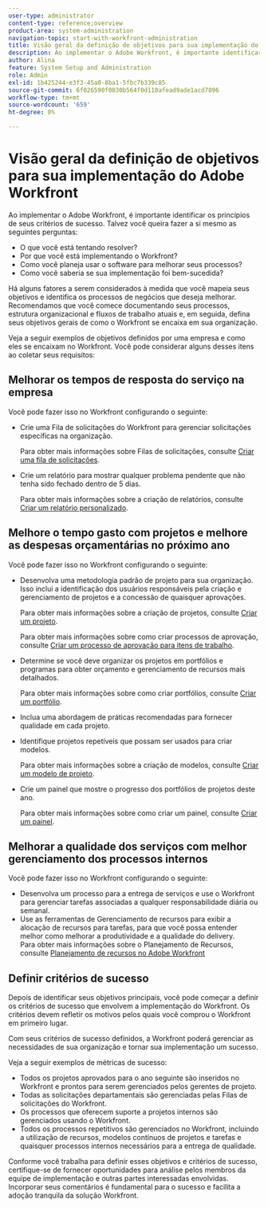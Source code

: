 ```yaml
---
user-type: administrator
content-type: reference;overview
product-area: system-administration
navigation-topic: start-with-workfront-administration
title: Visão geral da definição de objetivos para sua implementação do Adobe Workfront
description: Ao implementar o Adobe Workfront, é importante identificar os princípios de seus critérios de sucesso. Recomendamos que você comece documentando seus processos, estrutura organizacional e fluxos de trabalho atuais e, em seguida, defina seus objetivos gerais de como o Workfront se encaixará em sua organização.
author: Alina
feature: System Setup and Administration
role: Admin
exl-id: 1b425244-e3f3-45a0-8ba1-5fbc7b339c85
source-git-commit: 6f026590f0030b564f0d110afead9ade1acd7896
workflow-type: tm+mt
source-wordcount: '659'
ht-degree: 0%

---
```


# Visão geral da definição de objetivos para sua implementação do Adobe Workfront

<!--Audited: 12/2023-->

Ao implementar o Adobe Workfront, é importante identificar os princípios de seus critérios de sucesso. Talvez você queira fazer a si mesmo as seguintes perguntas:

* O que você está tentando resolver?
* Por que você está implementando o Workfront?
* Como você planeja usar o software para melhorar seus processos?
* Como você saberia se sua implementação foi bem-sucedida?

Há alguns fatores a serem considerados à medida que você mapeia seus objetivos e identifica os processos de negócios que deseja melhorar. Recomendamos que você comece documentando seus processos, estrutura organizacional e fluxos de trabalho atuais e, em seguida, defina seus objetivos gerais de como o Workfront se encaixa em sua organização.

Veja a seguir exemplos de objetivos definidos por uma empresa e como eles se encaixam no Workfront. Você pode considerar alguns desses itens ao coletar seus requisitos:

## Melhorar os tempos de resposta do serviço na empresa

Você pode fazer isso no Workfront configurando o seguinte:

* Crie uma Fila de solicitações do Workfront para gerenciar solicitações específicas na organização.

  Para obter mais informações sobre Filas de solicitações, consulte [Criar uma fila de solicitações](../../manage-work/requests/create-and-manage-request-queues/create-request-queue.md).

* Crie um relatório para mostrar qualquer problema pendente que não tenha sido fechado dentro de 5 dias.

  Para obter mais informações sobre a criação de relatórios, consulte [Criar um relatório personalizado](../../reports-and-dashboards/reports/creating-and-managing-reports/create-custom-report.md).

## Melhore o tempo gasto com projetos e melhore as despesas orçamentárias no próximo ano

Você pode fazer isso no Workfront configurando o seguinte:

* Desenvolva uma metodologia padrão de projeto para sua organização. Isso inclui a identificação dos usuários responsáveis pela criação e gerenciamento de projetos e a concessão de quaisquer aprovações.

  Para obter mais informações sobre a criação de projetos, consulte [Criar um projeto](../../manage-work/projects/create-projects/create-project.md).

  Para obter mais informações sobre como criar processos de aprovação, consulte [Criar um processo de aprovação para itens de trabalho](../../administration-and-setup/customize-workfront/configure-approval-milestone-processes/create-approval-processes.md).

* Determine se você deve organizar os projetos em portfólios e programas para obter orçamento e gerenciamento de recursos mais detalhados.

  Para obter mais informações sobre como criar portfólios, consulte [Criar um portfólio](../../manage-work/portfolios/create-and-manage-portfolios/create-portfolios.md).

* Inclua uma abordagem de práticas recomendadas para fornecer qualidade em cada projeto.
* Identifique projetos repetíveis que possam ser usados para criar modelos.

  Para obter mais informações sobre a criação de modelos, consulte [Criar um modelo de projeto](../../manage-work/projects/create-and-manage-templates/create-template.md).

* Crie um painel que mostre o progresso dos portfólios de projetos deste ano.

  Para obter mais informações sobre como criar um painel, consulte [Criar um painel](../../reports-and-dashboards/dashboards/creating-and-managing-dashboards/create-dashboard.md).

## Melhorar a qualidade dos serviços com melhor gerenciamento dos processos internos

Você pode fazer isso no Workfront configurando o seguinte:

* Desenvolva um processo para a entrega de serviços e use o Workfront para gerenciar tarefas associadas a qualquer responsabilidade diária ou semanal.
* Use as ferramentas de Gerenciamento de recursos para exibir a alocação de recursos para tarefas, para que você possa entender melhor como melhorar a produtividade e a qualidade do delivery.\
  Para obter mais informações sobre o Planejamento de Recursos, consulte [Planejamento de recursos no Adobe Workfront](../../resource-mgmt/resource-planning/resource-planning-overview.md)

## Definir critérios de sucesso

Depois de identificar seus objetivos principais, você pode começar a definir os critérios de sucesso que envolvem a implementação do Workfront. Os critérios devem refletir os motivos pelos quais você comprou o Workfront em primeiro lugar.

Com seus critérios de sucesso definidos, a Workfront poderá gerenciar as necessidades de sua organização e tornar sua implementação um sucesso.

Veja a seguir exemplos de métricas de sucesso:

* Todos os projetos aprovados para o ano seguinte são inseridos no Workfront e prontos para serem gerenciados pelos gerentes de projeto.
* Todas as solicitações departamentais são gerenciadas pelas Filas de solicitações do Workfront.
* Os processos que oferecem suporte a projetos internos são gerenciados usando o Workfront.
* Todos os processos repetitivos são gerenciados no Workfront, incluindo a utilização de recursos, modelos contínuos de projetos e tarefas e quaisquer processos internos necessários para a entrega de qualidade.

Conforme você trabalha para definir esses objetivos e critérios de sucesso, certifique-se de fornecer oportunidades para análise pelos membros da equipe de implementação e outras partes interessadas envolvidas. Incorporar seus comentários é fundamental para o sucesso e facilita a adoção tranquila da solução Workfront.
